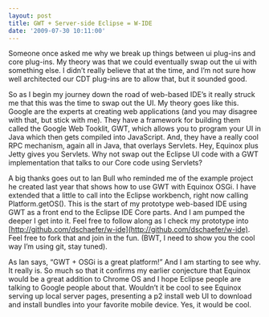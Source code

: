 ```yaml
---
layout: post
title: GWT + Server-side Eclipse = W-IDE
date: '2009-07-30 10:11:00'
---
```



Someone once asked me why we break up things between ui plug-ins and core plug-ins. My theory was that we could eventually swap out the ui with something else. I didn’t really believe that at the time, and I’m not sure how well architected our CDT plug-ins are to allow that, but it sounded good.

So as I begin my journey down the road of web-based IDE’s it really struck me that this was the time to swap out the UI. My theory goes like this. Google are the experts at creating web applications (and you may disagree with that, but stick with me). They have a framework for building them called the Google Web Tooklit, GWT, which allows you to program your UI in Java which then gets compiled into JavaScript. And, they have a really cool RPC mechanism, again all in Java, that overlays Servlets. Hey, Equinox plus Jetty gives you Servlets. Why not swap out the Eclipse UI code with a GWT implementation that talks to our Core code using Servlets?

A big thanks goes out to Ian Bull who reminded me of the example project he created last year that shows how to use GWT with Equinox OSGi. I have extended that a little to call into the Eclipse workbench, right now calling Platform.getOS(). This is the start of my prototype web-based IDE using GWT as a front end to the Eclipse IDE Core parts. And I am pumped the deeper I get into it. Feel free to follow along as I check my prototype into [http://github.com/dschaefer/w-ide](http://github.com/dschaefer/w-ide). Feel free to fork that and join in the fun. (BWT, I need to show you the cool way I’m using git, stay tuned).

As Ian says, “GWT + OSGi is a great platform!” And I am starting to see why. It really is. So much so that it confirms my earlier conjecture that Equinox would be a great addition to Chrome OS and I hope Eclipse people are talking to Google people about that. Wouldn’t it be cool to see Equinox serving up local server pages, presenting a p2 install web UI to download and install bundles into your favorite mobile device. Yes, it would be cool.


